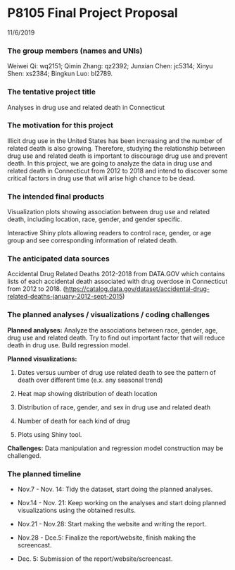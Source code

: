 P8105 Final Project Proposal
================
11/6/2019

### The group members (names and UNIs)

Weiwei Qi: wq2151; Qimin Zhang: qz2392; Junxian Chen: jc5314; Xinyu
Shen: xs2384; Bingkun Luo: bl2789.

### The tentative project title

Analyses in drug use and related death in Connecticut

### The motivation for this project

Illicit drug use in the United States has been increasing and the number
of related death is also growing. Therefore, studying the relationship
between drug use and related death is important to discourage drug use
and prevent death. In this project, we are going to analyze the data in
drug use and related death in Connecticut from 2012 to 2018 and intend
to discover some critical factors in drug use that will arise high
chance to be dead.

### The intended final products

Visualization plots showing association between drug use and related
death, including location, race, gender, and gender specific.

Interactive Shiny plots allowing readers to control race, gender, or age
group and see corresponding information of related death.

### The anticipated data sources

Accidental Drug Related Deaths 2012-2018 from DATA.GOV which contains
lists of each accidental death associated with drug overdose in
Connecticut from 2012 to 2018.
(<https://catalog.data.gov/dataset/accidental-drug-related-deaths-january-2012-sept-2015>)

### The planned analyses / visualizations / coding challenges

**Planned analyses:** Analyze the associations between race, gender,
age, drug use and related death. Try to find out important factor that
will reduce death in drug use. Build regression model.

**Planned visualizations:**

1)  Dates versus uumber of drug use related death to see the pattern of
    death over different time (e.x. any seasonal trend)

2)  Heat map showing distribution of death location

3)  Distribution of race, gender, and sex in drug use and related death

4)  Number of death for each kind of drug

5)  Plots using Shiny tool.

**Challenges:** Data manipulation and regression model construction may
be challenged.

### The planned timeline

  - Nov.7 - Nov. 14: Tidy the dataset, start doing the planned analyses.

  - Nov.14 - Nov. 21: Keep working on the analyses and start doing
    planned visualizations using the obtained results.

  - Nov.21 - Nov.28: Start making the website and writing the report.

  - Nov.28 - Dce.5: Finalize the report/website, finish making the
    screencast.

  - Dec. 5: Submission of the report/website/screencast.
